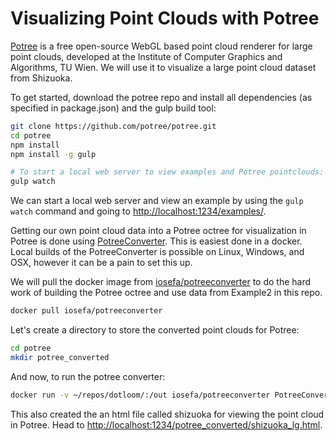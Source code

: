 # Visualizing Point Clouds with Potree

[Potree](potree.org) is a free open-source WebGL based point cloud renderer for large point clouds, developed at the Institute of Computer Graphics and Algorithms, TU Wien. We will use it to visualize a large point cloud dataset from Shizuoka.

To get started, download the potree repo and install all dependencies (as specified in package.json) and the gulp build tool:

```bash
git clone https://github.com/potree/potree.git
cd potree
npm install
npm install -g gulp

# To start a local web server to view examples and Potree pointclouds:
gulp watch
```

We can start a local web server and view an example by using the `gulp watch` command and going to [http://localhost:1234/examples/](http://localhost:1234/examples/).

Getting our own point cloud data into a Potree octree for visualization in Potree is done using [PotreeConverter](https://github.com/potree/PotreeConverter). This is easiest done in a docker. Local builds of the PotreeConverter is possible on Linux, Windows, and OSX, however it can be a pain to set this up.

We will pull the docker image from [iosefa/potreeconverter](https://hub.docker.com/r/iosefa/potreeconverter/) to do the hard work of building the Potree octree and use data from Example2 in this repo.

```bash
docker pull iosefa/potreeconverter
```
Let's create a directory to store the converted point clouds for Potree:

```bash
cd potree
mkdir potree_converted
```
And now, to run the potree converter:

```bash
docker run -v ~/repos/dotloom/:/out iosefa/potreeconverter PotreeConverter /out/data/Example1/merged.laz -o /out/potree/potree_converted --output-format LAZ -p shizuoka

```

This also created the an html file called shizuoka for viewing the point cloud in Potree. Head to [http://localhost:1234/potree_converted/shizuoka_lg.html](http://localhost:1234/potree_converted/shizuoka.html).

